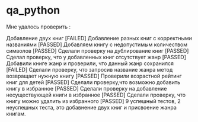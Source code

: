 # qa_python

Мне удалось проверить :

Добавление двух книг [FAILED]
Добавление разных книг с корректными названиями [PASSED]
Добавляем книгу с недопустимым количеством символов [PASSED]
Сделали проверку на дублирование книг [PASSED]
Сделал проверку, что у добавленных книг отсутствует жанр [PASSED]
Добавили книге жанр и проверили, что данный жанр сохранился [FAILED]
Сделали проверку, что запросив название жанра метод возвращает нужную книгу [PASSED]
Проверили возрастной рейтинг книг для детей [PASSED]
Сделали проверку,что возможно добавить книгу в избранное [PASSED]
Сделали проверку на добавление несуществующей книги в избранное [PASSED]
Сделали проверку, что книгу можно удалить из избранного [PASSED]
9 успешный тестов, 2 неуспешных теста, это добавнение двух книг и присвоение жанра книгам.